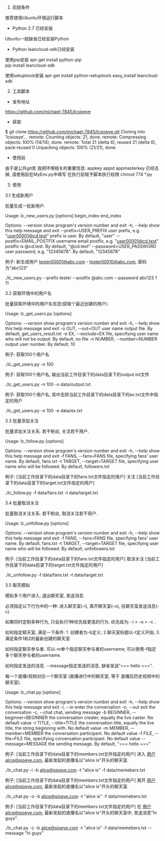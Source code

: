 ﻿1. 前提条件

推荐使用Ubuntu环境运行脚本

* Python 2.7 已经安装

Ubuntu一般缺省已经安装Python

* Python leancloud-sdk已经安装

使用pip安装
apt-get install python-pip  
pip install leancloud-sdk

使用setuptools安装
apt-get install python-setuptools
easy_install leancloud-sdk

2. 工具脚本

* 发布地址

https://github.com/michael-7845/lcsioeye

* 获取

$ git clone https://github.com/michael-7845/lcsioeye.git
Cloning into 'lcsioeye'...
remote: Counting objects: 21, done.
remote: Compressing objects: 100% (14/14), done.
remote: Total 21 (delta 6), reused 21 (delta 6), pack-reused 0
Unpacking objects: 100% (21/21), done.

* 使用前

由于是公共git库 我把环境相关的重要信息: appkey appid appmasterkey 已经去掉, 请使用前在MyEnv.py中填写
在执行前赋予脚本执行权限 chmod 774 *.py

3. 使用

3.1 生成新用户

批量生成一批新用户.

Usage: lc_new_users.py [options] begin_index end_index

Options:
  --version             show program's version number and exit
  -h, --help            show this help message and exit
  --prefix=USER_PREFIX  user prefix, e.g. "user00001@cd.test" prefix is user.
                        By default, "user"
  --postfix=EMAIL_POSTFIX
                        username email postfix, e.g. "user00001@cd.test"
                        postfix is @cd.test. By default, "@cd.text"
  --password=USER_PASSWORD
                        user password, e.g. "12345678". By default, "12345678"

例子: 新生成用户 tester00001@abc.com - tester00010@abc.com, 密码为"abc123"

./lc_new_users.py --prefix tester --postfix @abc.com --password abc123 1 11

3.2 获取环境中的用户名

批量获取环境中的用户名信息(获取<number>个最近创建的用户).

Usage: lc_get_users.py [options]

Options:
  --version             show program's version number and exit
  -h, --help            show this help message and exit
  -o OUT, --out=OUT     user name output file. By default,
                        get_users_result.txt
  -e EX, --exclude=EX   file, specifying user name who will not be output. By
                        default, no file
  -n NUMBER, --number=NUMBER
                        output user number. By default, 10

例子: 获取100个用户名

./lc_get_users.py -n 100

例子: 获取100个用户名, 输出当前工作目录下的data目录下的output.txt文件

./lc_get_users.py -n 100 -o data/output.txt

例子: 获取100个用户名, 其中去除当前工作目录下的data目录下的ex.txt文件中指定的用户

./lc_get_users.py -n 100 -e data/ex.txt

3.3 批量添加关注

批量添加关注关系. 若干粉丝, 关注若干用户.

Usage: lc_follow.py [options]

Options:
  --version             show program's version number and exit
  -h, --help            show this help message and exit
  -f FANS, --fans=FANS  file, specifying fans' user name. By default, fans.txt
  -t TARGET, --target=TARGET
                        file, specifying user name who will be followed. By
                        default, followers.txt

例子: [当前工作目录下的data目录下的fans.txt文件指定的用户] 关注 [当前工作目录下的data目录下的target.txt文件指定的用户]

./lc_follow.py -f data/fans.txt -t data/target.txt

3.4 批量取消关注

批量取消关注关系. 若干粉丝, 取消关注若干用户.

Usage: lc_unfollow.py [options]

Options:
  --version             show program's version number and exit
  -h, --help            show this help message and exit
  -f FANS, --fans=FANS  file, specifying fans' user name. By default, fans.txt
  -t TARGET, --target=TARGET
                        file, specifying user name who will be followed. By
                        default, unfollowers.txt

例子: [当前工作目录下的data目录下的fans.txt文件指定的用户] 取消关注 [当前工作目录下的data目录下的target.txt文件指定的用户]

./lc_unfollow.py -f data/fans.txt -t data/target.txt

3.5 聊天模拟

模拟多个用户进入, 退出聊天室, 发送消息.

必须指定以下行为中的一种: 进入聊天室(-i), 离开聊天室(-o), 往聊天室发送消息(-c).

如果同时定制多种行为, 只会执行1种优先级更高的行为. 优先级为: -i > -o > -c .

如何指定聊天室, 满足一下条件: 1. 创建者为-b定义; 2.聊天室标题以-t定义开始; 3. 满足条件1和2的最新创建的聊天室

如何指定聊天参与者. 可以-m单个指定聊天参与者的username; 可以使用-f指定多个聊天参与者的username.

如何指定发送的消息. --message指定发送的消息, 缺省发送"=== hello ===".

每一个直播/视频对应一个聊天室 (直播进行中的聊天室, 等于 直播后历史视频中的聊天室).

Usage: lc_chat.py [options]

Options:
  --version             show program's version number and exit
  -h, --help            show this help message and exit
  -i, --in              enter the conversation
  -o, --out             exit the conversation
  -c, --chat            chat, sending message
  -b BEGINNER, --beginner=BEGINNER
                        the conversation creater, equally the live caster. No
                        default value
  -t TITLE, --title=TITLE
                        the conversation title, equally the live title, the
                        string beginning with. No default value
  -m MEMBER, --member=MEMBER
                        the conversation participant. No default value
  -f FILE, --file=FILE  file, specifying conversation participant. No default
                        value
  --message=MESSAGE     the sending message. By default, "=== hello ==="

例子: [当前工作目录下的data目录下的members.txt文件指定的用户] 进入 用户alice@sioeye.com, 最新发起的直播名以"alice is"开头的聊天室.

./lc_chat.py -i -b alice@sioeye.com -t "alice is" -f data/memebers.txt

例子: [当前工作目录下的data目录下的members.txt文件指定的用户] 离开 用户alice@sioeye.com, 最新发起的直播名以"alice is"开头的聊天室.

./lc_chat.py -o -b alice@sioeye.com -t "alice is" -f data/memebers.txt

例子: [当前工作目录下的data目录下的members.txt文件指定的用户] 在 用户alice@sioeye.com, 最新发起的直播名以"alice is"开头的聊天室中, 发送消息"hi guys".

./lc_chat.py -c -b alice@sioeye.com -t "alice is" -f data/memebers.txt --message "hi guys"

